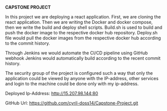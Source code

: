 **CAPSTONE PROJECT**

In this project we are deploying a react application. First, we are cloning the react application. Then we are writing the Docker and docker compose, then we write the build and deploy shell scripts. Build.sh is used to build and push the docker image to the respective docker hub repository. Deploy.sh file would pull the docker images from the respective docker hub according to the commit history.

Through Jenkins we would automate the CI/CD pipeline using GitHub webhook Jenkins would automatically build according to the recent commit history.

The security group of the project is configured such a way that only the application could be viewed by anyone with the IP-address, other services and login to the machine could be done only with my ip-address.

Deployed Ip-Address: http://15.207.98.144:80

GitHub Url: https://github.com/cyril-doss14/Capstone-Project.git
